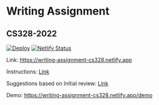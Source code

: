 # Writing Assignment
## CS328-2022
[![Deploy](https://github.com/cs328-2022/writing-assignment/actions/workflows/deploy.yml/badge.svg)](https://github.com/cs328-2022/writing-assignment/actions/workflows/deploy.yml)
[![Netlify Status](https://api.netlify.com/api/v1/badges/b4e74a4e-ee30-4e50-b1af-f7864b096f04/deploy-status)](https://app.netlify.com/sites/writing-assignment-cs328/deploys)
<!-- Replace this link with your generated Netlify website link -->
Link: https://writing-assignment-cs328.netlify.app

Instructions: [Link](https://github.com/cs328-2022/writing-assignment/blob/main/_notebooks/instructions.ipynb)

Suggestions based on Initial review: [Link](https://github.com/cs328-2022/writing-assignment/blob/main/_notebooks/suggestions.ipynb)

Demo: https://writing-assignment-cs328.netlify.app/demo
